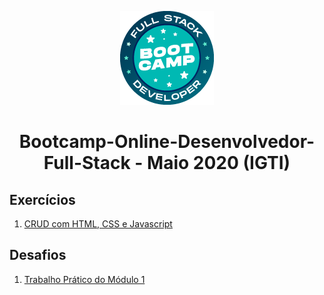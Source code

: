 <p align="center">
  <img src="/assets/bootcamp_fullstack.png">
</p>
<h1 align="center">Bootcamp-Online-Desenvolvedor-Full-Stack - Maio 2020 (IGTI)</h1>

## Exercícios
1. [CRUD com HTML, CSS  e Javascript](Aula9)

## Desafios
1. [Trabalho Prático do Módulo 1](Desafio1)